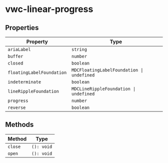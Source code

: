# vwc-linear-progress

## Properties

| Property                  | Type                                      |
|---------------------------|-------------------------------------------|
| `ariaLabel`               | `string`                                  |
| `buffer`                  | `number`                                  |
| `closed`                  | `boolean`                                 |
| `floatingLabelFoundation` | `MDCFloatingLabelFoundation \| undefined` |
| `indeterminate`           | `boolean`                                 |
| `lineRippleFoundation`    | `MDCLineRippleFoundation \| undefined`    |
| `progress`                | `number`                                  |
| `reverse`                 | `boolean`                                 |

## Methods

| Method  | Type       |
|---------|------------|
| `close` | `(): void` |
| `open`  | `(): void` |
